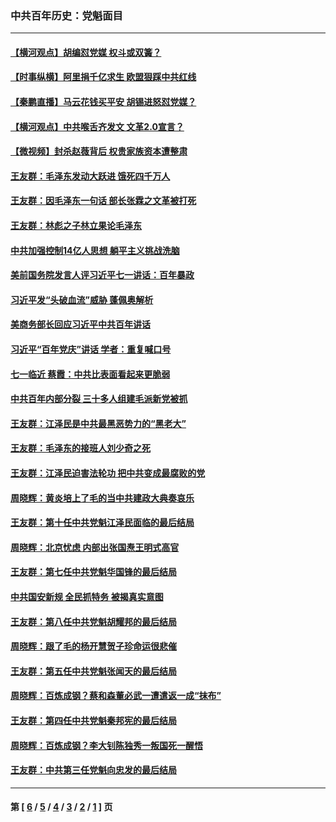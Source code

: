 ### 中共百年历史：党魁面目
---
#### [【横河观点】胡编怼党媒 权斗或双簧？](../../pages/nf1176107/n13210864.md?09070430) 
#### [【时事纵横】阿里捐千亿求生 欧盟狠踩中共红线](../../pages/nf1176107/n13206431.md?09070430) 
#### [【秦鹏直播】马云花钱买平安 胡锡进怒怼党媒？](../../pages/nf1176107/n13206392.md?09070430) 
#### [【横河观点】中共喉舌齐发文 文革2.0宣言？](../../pages/nf1176107/n13201248.md?09070430) 
#### [【微视频】封杀赵薇背后 权贵家族资本遭整肃](../../pages/nf1176107/n13197798.md?09070430) 
#### [王友群：毛泽东发动大跃进 饿死四千万人](../../pages/nf1176107/n13177158.md?09070430) 
#### [王友群：因毛泽东一句话 部长张霖之文革被打死](../../pages/nf1176107/n13161711.md?09070430) 
#### [王友群：林彪之子林立果论毛泽东](../../pages/nf1176107/n13128622.md?09070430) 
#### [中共加强控制14亿人思想 躺平主义挑战洗脑](../../pages/nf1176107/n13094299.md?09070430) 
#### [美前国务院发言人评习近平七一讲话：百年暴政](../../pages/nf1176107/n13066986.md?09070430) 
#### [习近平发“头破血流”威胁 蓬佩奥解析](../../pages/nf1176107/n13063604.md?09070430) 
#### [美商务部长回应习近平中共百年讲话](../../pages/nf1176107/n13062903.md?09070430) 
#### [习近平“百年党庆”讲话 学者：重复喊口号](../../pages/nf1176107/n13061411.md?09070430) 
#### [七一临近 蔡霞：中共比表面看起来更脆弱](../../pages/nf1176107/n13056418.md?09070430) 
#### [中共百年内部分裂 三十多人组建毛派新党被抓](../../pages/nf1176107/n13044023.md?09070430) 
#### [王友群：江泽民是中共最黑恶势力的“黑老大”](../../pages/nf1176107/n13022180.md?09070430) 
#### [王友群：毛泽东的接班人刘少奇之死](../../pages/nf1176107/n12991772.md?09070430) 
#### [王友群：江泽民迫害法轮功 把中共变成最腐败的党](../../pages/nf1176107/n12947347.md?09070430) 
#### [周晓辉：黄炎培上了毛的当中共建政大典奏哀乐](../../pages/nf1176107/n12942780.md?09070430) 
#### [王友群：第十任中共党魁江泽民面临的最后结局](../../pages/nf1176107/n12933748.md?09070430) 
#### [周晓辉：北京忧虑 内部出张国焘王明式高官](../../pages/nf1176107/n12931709.md?09070430) 
#### [王友群：第七任中共党魁华国锋的最后结局](../../pages/nf1176107/n12918457.md?09070430) 
#### [中共国安新规 全民抓特务 被揭真实意图](../../pages/nf1176107/n12911615.md?09070430) 
#### [王友群：第八任中共党魁胡耀邦的最后结局](../../pages/nf1176107/n12902918.md?09070430) 
#### [周晓辉：跟了毛的杨开慧贺子珍命运很悲催](../../pages/nf1176107/n12877804.md?09070430) 
#### [王友群：第五任中共党魁张闻天的最后结局](../../pages/nf1176107/n12865420.md?09070430) 
#### [周晓辉：百炼成钢？蔡和森董必武一遭遣返一成“抹布”](../../pages/nf1176107/n12854806.md?09070430) 
#### [王友群：第四任中共党魁秦邦宪的最后结局](../../pages/nf1176107/n12855290.md?09070430) 
#### [周晓辉：百炼成钢？李大钊陈独秀一叛国死一醒悟](../../pages/nf1176107/n12847981.md?09070430) 
#### [王友群：中共第三任党魁向忠发的最后结局](../../pages/nf1176107/n12840390.md?09070430) 

---
#### 第 [ [6](./6.md?09070430) / [5](./5.md?09070430) / [4](./4.md?09070430) / [3](./3.md?09070430) / [2](./2.md?09070430) / [1](./1.md?09070430) ] 页
